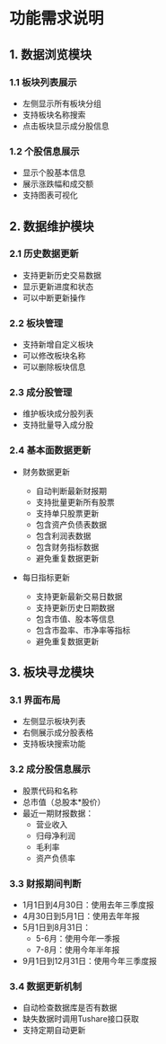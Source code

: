 # 功能需求说明

## 1. 数据浏览模块

### 1.1 板块列表展示
- 左侧显示所有板块分组
- 支持板块名称搜索
- 点击板块显示成分股信息

### 1.2 个股信息展示
- 显示个股基本信息
- 展示涨跌幅和成交额
- 支持图表可视化

## 2. 数据维护模块

### 2.1 历史数据更新
- 支持更新历史交易数据
- 显示更新进度和状态
- 可以中断更新操作

### 2.2 板块管理
- 支持新增自定义板块
- 可以修改板块名称
- 可以删除板块信息

### 2.3 成分股管理
- 维护板块成分股列表
- 支持批量导入成分股

### 2.4 基本面数据更新
- 财务数据更新
  * 自动判断最新财报期
  * 支持批量更新所有股票
  * 支持单只股票更新
  * 包含资产负债表数据
  * 包含利润表数据
  * 包含财务指标数据
  * 避免重复数据更新

- 每日指标更新
  * 支持更新最新交易日数据
  * 支持更新历史日期数据
  * 包含市值、股本等信息
  * 包含市盈率、市净率等指标
  * 避免重复数据更新

## 3. 板块寻龙模块

### 3.1 界面布局
- 左侧显示板块列表
- 右侧展示成分股表格
- 支持板块搜索功能

### 3.2 成分股信息展示
- 股票代码和名称
- 总市值（总股本*股价）
- 最近一期财报数据：
  * 营业收入
  * 归母净利润
  * 毛利率
  * 资产负债率

### 3.3 财报期间判断
- 1月1日到4月30日：使用去年三季度报
- 4月30日到5月1日：使用去年年报
- 5月1日到8月31日：
  * 5-6月：使用今年一季报
  * 7-8月：使用今年半年报
- 9月1日到12月31日：使用今年三季度报

### 3.4 数据更新机制
- 自动检查数据库是否有数据
- 缺失数据时调用Tushare接口获取
- 支持定期自动更新